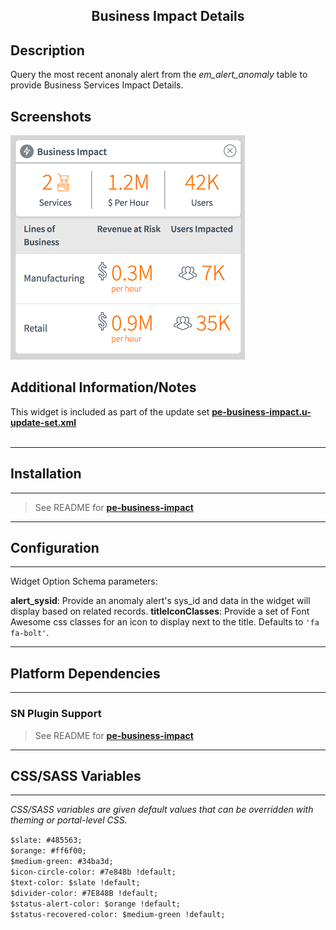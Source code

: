 ## <center>Business Impact Details</center>

## Description

Query the most recent anonaly alert from the *em_alert_anomaly* table to provide Business Services Impact Details.

## Screenshots
![alt text](../images/pe-business-impact-1b.png "expanded")

## Additional Information/Notes 
This widget is included as part of the update set **[pe-business-impact.u-update-set.xml](../pe-business-impact/pe-business-impact.u-update-set.xml)** <br/><br/>

---
## Installation
---
> See README for **[pe-business-impact](../pe-business-impact/README.md)** 
---
## Configuration
---
Widget Option Schema parameters:

**alert_sysid**: Provide an anomaly alert's sys_id and data in the widget will display based on related records.
**titleIconClasses**: Provide a set of Font Awesome css classes for an icon to display next to the title. Defaults to `'fa fa-bolt'`.

---
## Platform Dependencies
---
### SN Plugin Support
> See README for **[pe-business-impact](../pe-business-impact/README.md)**
---
## CSS/SASS Variables
---
_CSS/SASS variables are given default values that can be overridden with theming or portal-level CSS._

`$slate: #485563;`<br/>
`$orange: #ff6f00;`<br/>
`$medium-green: #34ba3d;`<br/>
`$icon-circle-color: #7e848b !default;`<br/>
`$text-color: $slate !default;`<br/>
`$divider-color: #7E848B !default;`<br/>
`$status-alert-color: $orange !default;`<br/>
`$status-recovered-color: $medium-green !default;`<br/>
